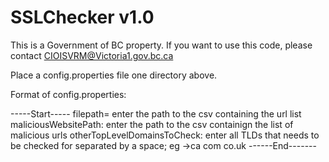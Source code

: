# SSLChecker v1.0
This is a Government of BC property. If you want to use this code, please contact CIOISVRM@Victoria1.gov.bc.ca

Place a config.properties file one directory above.

Format of config.properties:

-----Start-----
filepath= enter the path to the csv containing the url list
maliciousWebsitePath: enter the path to the csv containign the list of malicious urls 
otherTopLevelDomainsToCheck: enter all TLDs that needs to be checked for separated by a space; eg ->ca com co.uk
------End-------



